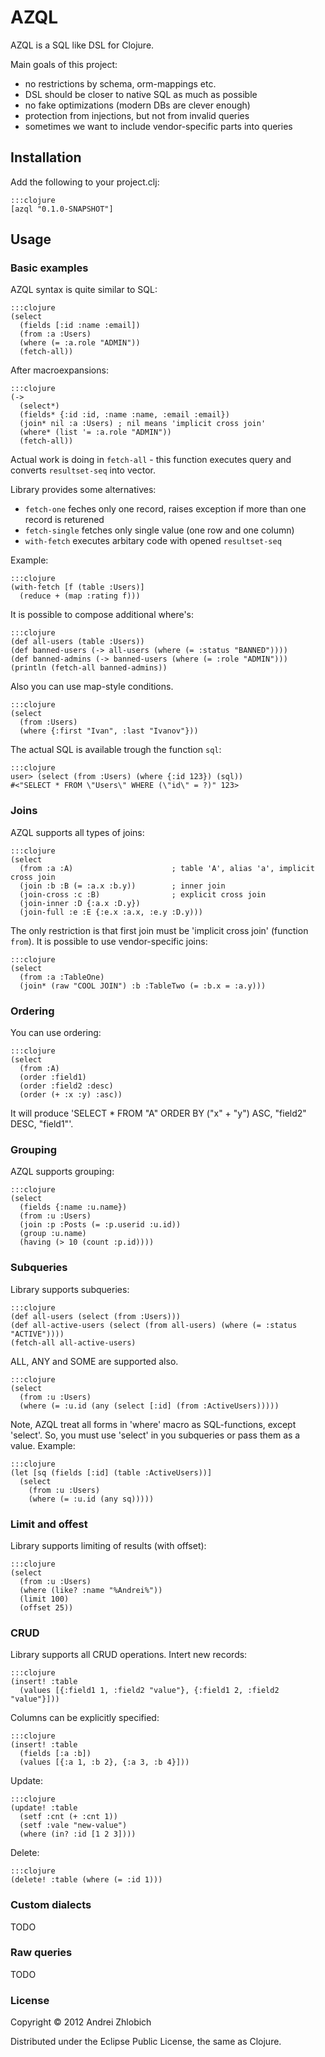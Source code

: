 # AZQL

AZQL is a SQL like DSL for Clojure.

Main goals of this project:

- no restrictions by schema, orm-mappings etc.
- DSL should be closer to native SQL as much as possible
- no fake optimizations (modern DBs are clever enough)
- protection from injections, but not from invalid queries
- sometimes we want to include vendor-specific parts into queries


## Installation

Add the following to your project.clj:

    :::clojure
    [azql "0.1.0-SNAPSHOT"]


## Usage

### Basic examples

AZQL syntax is quite similar to SQL:

    :::clojure
    (select
      (fields [:id :name :email])
      (from :a :Users)
      (where (= :a.role "ADMIN"))
      (fetch-all))

After macroexpansions:

    :::clojure
    (->
      (select*)
      (fields* {:id :id, :name :name, :email :email})
      (join* nil :a :Users) ; nil means 'implicit cross join'
      (where* (list '= :a.role "ADMIN"))
      (fetch-all))

Actual work is doing in `fetch-all` - this function executes query
and converts `resultset-seq` into vector.

Library provides some alternatives:

- `fetch-one` feches only one record, raises exception if more than one record is returened
- `fetch-single` fetches only single value (one row and one column)
- `with-fetch` executes arbitary code with opened `resultset-seq`

Example:

    :::clojure
    (with-fetch [f (table :Users)]
      (reduce + (map :rating f)))

It is possible to compose additional where's:

    :::clojure
    (def all-users (table :Users))
    (def banned-users (-> all-users (where (= :status "BANNED"))))
    (def banned-admins (-> banned-users (where (= :role "ADMIN")))
    (println (fetch-all banned-admins))

Also you can use map-style conditions.

    :::clojure
    (select
      (from :Users)
      (where {:first "Ivan", :last "Ivanov"}))

The actual SQL is available trough the function `sql`:

    :::clojure
    user> (select (from :Users) (where {:id 123}) (sql))
    #<"SELECT * FROM \"Users\" WHERE (\"id\" = ?)" 123>


### Joins

AZQL supports all types of joins:

    :::clojure
    (select
      (from :a :A)                      ; table 'A', alias 'a', implicit cross join
      (join :b :B (= :a.x :b.y))        ; inner join
      (join-cross :c :B)                ; explicit cross join
      (join-inner :D {:a.x :D.y})
      (join-full :e :E {:e.x :a.x, :e.y :D.y)))

The only restriction is that first join must be 'implicit cross join' (function `from`).
It is possible to use vendor-specific joins:

    :::clojure
    (select
      (from :a :TableOne)
      (join* (raw "COOL JOIN") :b :TableTwo (= :b.x = :a.y)))


### Ordering

You can use ordering:

    :::clojure
    (select
      (from :A)
      (order :field1)
      (order :field2 :desc)
      (order (+ :x :y) :asc))

It will produce 'SELECT * FROM "A" ORDER BY ("x" + "y") ASC, "field2" DESC, "field1"'.


### Grouping

AZQL supports grouping:

    :::clojure
    (select
      (fields {:name :u.name})
      (from :u :Users)
      (join :p :Posts (= :p.userid :u.id))
      (group :u.name)
      (having (> 10 (count :p.id))))


### Subqueries

Library supports subqueries:

    :::clojure
    (def all-users (select (from :Users)))
    (def all-active-users (select (from all-users) (where (= :status "ACTIVE"))))
    (fetch-all all-active-users)


ALL, ANY and SOME are supported also.

    :::clojure
    (select
      (from :u :Users)
      (where (= :u.id (any (select [:id] (from :ActiveUsers)))))

Note, AZQL treat all forms in 'where' macro as SQL-functions, except 'select'.
So, you must use 'select' in you subqueries or pass them as a value. Example:

    :::clojure
    (let [sq (fields [:id] (table :ActiveUsers))]
      (select
        (from :u :Users)
        (where (= :u.id (any sq)))))

### Limit and offest

Library supports limiting of results (with offset):

    :::clojure
    (select
      (from :u :Users)
      (where (like? :name "%Andrei%"))
      (limit 100)
      (offset 25))

### CRUD

Library supports all CRUD operations.
Intert new records:

    :::clojure
    (insert! :table
      (values [{:field1 1, :field2 "value"}, {:field1 2, :field2 "value"}]))

Columns can be explicitly specified:

    :::clojure
    (insert! :table
      (fields [:a :b])
      (values [{:a 1, :b 2}, {:a 3, :b 4}]))

Update:

    :::clojure
    (update! :table
      (setf :cnt (+ :cnt 1))
      (setf :vale "new-value")
      (where (in? :id [1 2 3])))

Delete:

    :::clojure
    (delete! :table (where (= :id 1)))


### Custom dialects

TODO


### Raw queries

TODO


### License

Copyright © 2012 Andrei Zhlobich

Distributed under the Eclipse Public License, the same as Clojure.

